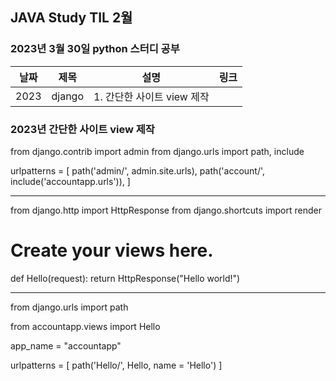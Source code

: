 ## JAVA Study TIL 2월 

###  2023년 3월 30일 python 스터디 공부 
| 날짜       | 제목               | 설명                                | 링크                                                                             |
| ---------- | ------------------ | ----------------------------------- | -------------------------------------------------------------------------------- |
| 2023 | django  | 1. 간단한 사이트 view 제작          |  |   |

### 2023년  간단한 사이트 view 제작 

from django.contrib import admin
from django.urls import path, include

urlpatterns = [
    path('admin/', admin.site.urls),
    path('account/', include('accountapp.urls')),
]

_____________________________________

from django.http import HttpResponse
from django.shortcuts import render

# Create your views here.


def Hello(request):
    return HttpResponse("Hello world!")

________________________________

from django.urls import path

from accountapp.views import Hello

app_name = "accountapp"



urlpatterns = [
    path('Hello/', Hello, name = 'Hello')
]

